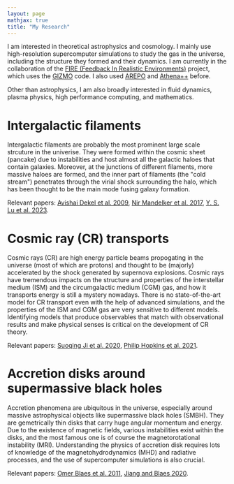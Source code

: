 ```yaml
---
layout: page
mathjax: true
title: "My Research"
---
```

I am interested in theoretical astrophysics and cosmology. I mainly use high-resolution supercomputer simulations to study the gas in the universe, including the structure they formed and their dynamics. I am currently in the collaboration of the [FIRE (Feedback In Realistic Environments)](https://fire.northwestern.edu) project, which uses the [GIZMO](http://www.tapir.caltech.edu/~phopkins/Site/GIZMO_files/gizmo_documentation.html#snaps-reading) code. I also used [AREPO](https://arepo-code.org) and [Athena++](https://arepo-code.org) before.

Other than astrophysics, I am also broadly interested in fluid dynamics, plasma physics, high performance computing, and mathematics.

# Intergalactic filaments
Intergalactic filaments are probably the most prominent large scale strcuture in the univerise. They were formed within the cosmic sheet (pancake) due to instabilities and host almost all the galactic haloes that contain galaxies. Moreover, at the junctions of different filaments, more massive haloes are formed, and the inner part of filaments (the "cold stream") penetrates through the virial shock surrounding the halo, which has been thought to be the main mode fusing galaxy formation. 

Relevant papers: [Avishai Dekel et al. 2009](https://ui.adsabs.harvard.edu/abs/2009Natur.457..451D/abstract), [Nir Mandelker et al. 2017](https://ui.adsabs.harvard.edu/abs/2018ApJ...861..148M/abstract), [Y. S. Lu et al. 2023](https://ui.adsabs.harvard.edu/abs/2023arXiv230603966L/abstract).

# Cosmic ray (CR) transports
Cosmic rays (CR) are high energy particle beams propogating in the universe (most of which are protons) and thought to be (majorly) accelerated by the shock generated by supernova explosions. Cosmic rays have tremendous impacts on the structure and properties of the interstellar medium (ISM) and the circumgalactic medium (CGM) gas, and how it transports energy is still a mystery nowadays. There is no state-of-the-art model for CR transport even with the help of advanced simulations, and the properties of the ISM and CGM gas are very sensitive to different models. Identifying models that produce observables that match with observational results and make physical senses is critical on the development of CR theory.

Relevant papers: [Suoqing Ji et al. 2020](https://ui.adsabs.harvard.edu/abs/2020MNRAS.496.4221J/abstract), [Philip Hopkins et al. 2021](https://ui.adsabs.harvard.edu/abs/2021MNRAS.501.4184H/abstract).

# Accretion disks around supermassive black holes
Accretion phenomena are ubiquitous in the universe, especially around massive astrophysical objects like supermassive black holes (SMBH). They are gemetrically thin disks that carry huge angular momentum and energy. Due to the existence of magnetic fields, various instabilities exist within the disks, and the most famous one is of course the magnetorotational instability (MRI). Understanding the physics of accretion disk requires lots of knowledge of the magnetohydrodynamics (MHD) and radiative processes, and the use of supercomputer simulations is also crucial.

Relevant papers: [Omer Blaes et al. 2011](https://ui.adsabs.harvard.edu/abs/2011ApJ...733..110B/abstract), [Jiang and Blaes 2020](https://ui.adsabs.harvard.edu/abs/2020ApJ...900...25J/abstract).
